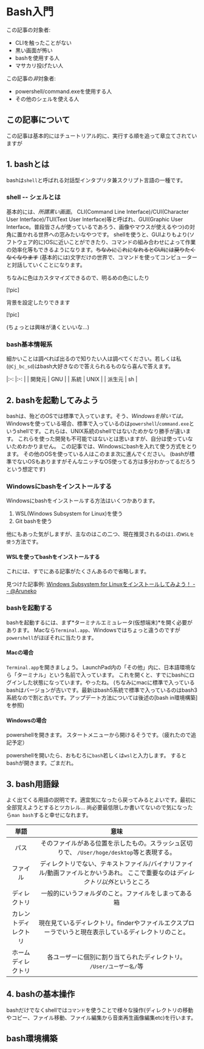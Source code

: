 # Bash入門

この記事の対象者:

  - CLIを触ったことがない
  - 黒い画面が怖い
  - bashを使用する人
  - マサカリ投げたい人

この記事の*非*対象者:

  - powershell/command.exeを使用する人
  - その他のシェルを使える人


## この記事について

この記事は基本的にはチュートリアル的に、実行する順を追って章立てされていますが

## 1. bashとは

bashは`shell`と呼ばれる対話型インタプリタ兼スクリプト言語の一種です。

### shell -- シェルとは

基本的には、*所謂黒い画面*。
CLI(Command Line Interface)/CUI(Character User Interface)/TUI(Text User Interface)等と呼ばれ、GUI(Graphic User Interface。普段皆さんが使っているであろう、画像やマウスが使えるやつ)の対角に置かれる世界への窓みたいなやつです。
shellを使うと、GUIよりもより(ソフトウェア的に)OSに近いことができたり、コマンドの組み合わせによって作業の効率化等もできるようになります。~~ちなみにこれになれるとGUIには戻りたくなくなります~~
(基本的には)文字だけの世界で、コマンドを使ってコンピューターと対話していくことになります。


ちなみに色はカスタマイズできるので、明るめの色にしたり

[!pic]

背景を設定したりできます

[!pic]

(ちょっとは興味が湧くといいな...)

### bash基本情報系

細かいことは調べれば出るので知りたい人は調べてください。若しくは私(`@Cj_bc_sd`)はbash大好きなので答えられるものなら喜んで答えます。

|:-:     |:-:    |
| 開発元 | GNU   |
| 系統   | UNIX  |
| 派生元 | sh    |


## 2. bashを起動してみよう

bashは、殆どのOSでは標準で入っています。そう、*Windowsを除いては。*
Windowsを使っている場合、標準で入っているのは`powershell`/`command.exe`というshellです。これらは、UNIX系統のshellではないためかなり勝手が違います。
これらを使った開発も不可能ではないとは思いますが、自分は使っていないためわかりません。
この記事では、Windowsにbashを入れて使う方式をとります。
その他のOSを使っている人はこのまま次に進んでください。
(bashが標準でないOSもありますがそんなニッチなOS使ってる方は多分わかってるだろうという想定です)

### Windowsにbashをインストールする

Windowsにbashをインストールする方法はいくつかあります。

  1. WSL(Windows Subsystem for Linux)を使う
  2. Git bashを使う

他にもあった気がしますが、主なのはこの二つ、現在推奨されるのは`1.`の`WSLを使う`方法です。

#### WSLを使ってbashをインストールする

これには、すでにある記事がたくさんあるので省略します。

見つけた記事例: [Windows Subsystem for Linuxをインストールしてみよう！ -- @Aruneko](https://qiita.com/Aruneko/items/c79810b0b015bebf30bb)


### bashを起動する

bashを起動するには、まず*ターミナルエミュレータ(仮想端末)*を開く必要があります。
Macなら`Terminal.app`、Windowsではちょっと違うのですが`powershell`がほぼそれに当たります。

#### Macの場合

`Terminal.app`を開きましょう。
LaunchPad内の「その他」内に、日本語環境なら「ターミナル」という名前で入っています。
これを開くと、すでにbashにログインした状態になっています。やったね。
(ちなみにmacに標準で入っているbashはバージョンが古いです。最新はbash5系統で標準で入っているのはbash3系統なので割と古いです。アップデート方法については後述の[bash in環境構築]を参照)

#### Windowsの場合

powershellを開きます。
スタートメニューから開けるそうです。（疲れたので追記予定）

powershellを開いたら、おもむろに`bash`若しくは`wsl`と入力します。
するとbashが開きます。ごまだれ。


## 3. bash用語録

よく出てくる用語の説明です。適宜気になったら戻ってみるとよいです。最初に全部覚えようとするとツカレル…
尚必要最低限しか書いてないので気になったら`man bash`すると幸せになれます。

| 単語 | 意味 |
|:--:| :--:|
| パス    | そのファイルがある位置を示したもの。スラッシュ区切りで、 `/User/hoge/desktop`等と表現する。 |
| ファイル | ディレクトリでない、テキストファイル/バイナリファイル/動画ファイルとかいうあれ。 ここで重要なのは*ディレクトリ以外*というところ |
| ディレクトリ | 一般的にいうフォルダのこと。ファイルをしまってある箱 |
| カレントディレクトリ | 現在見ているディレクトリ。finderやファイルエクスプローラでいうと現在表示しているディレクトリのこと。 |
| ホームディレクトリ | 各ユーザーに個別に割り当てられたディレクトリ。 `/User/ユーザー名/`等 |


## 4. bashの基本操作

bashだけでなくshellでは`コマンド`を使うことで様々な操作(ディレクトリの移動やコピー、ファイル移動、ファイル編集から音楽再生画像編集etc)を行います。

## bash環境構築